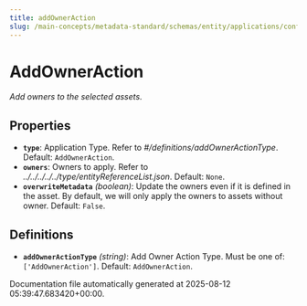 ```yaml
---
title: addOwnerAction
slug: /main-concepts/metadata-standard/schemas/entity/applications/configuration/external/automator/addowneraction
---
```


# AddOwnerAction

*Add owners to the selected assets.*

## Properties

- **`type`**: Application Type. Refer to *#/definitions/addOwnerActionType*. Default: `AddOwnerAction`.
- **`owners`**: Owners to apply. Refer to *../../../../../type/entityReferenceList.json*. Default: `None`.
- **`overwriteMetadata`** *(boolean)*: Update the owners even if it is defined in the asset. By default, we will only apply the owners to assets without owner. Default: `False`.
## Definitions

- **`addOwnerActionType`** *(string)*: Add Owner Action Type. Must be one of: `['AddOwnerAction']`. Default: `AddOwnerAction`.


Documentation file automatically generated at 2025-08-12 05:39:47.683420+00:00.
